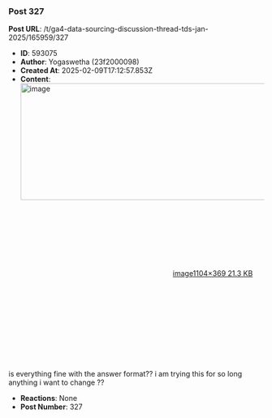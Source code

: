 ### Post 327
**Post URL**: /t/ga4-data-sourcing-discussion-thread-tds-jan-2025/165959/327
- **ID**: 593075
- **Author**: Yogaswetha (23f2000098)
- **Created At**: 2025-02-09T17:12:57.853Z
- **Content**:  
  <div class="lightbox-wrapper"><a class="lightbox" href="https://europe1.discourse-cdn.com/flex013/uploads/iitm/original/3X/e/b/eb807d6c56fc02a8517f9390f49d9b582b1f8150.png" data-download-href="/uploads/short-url/xBluCOXxQYSVrQoT58MvDhnfwbe.png?dl=1" title="image" rel="noopener nofollow ugc"><img src="https://europe1.discourse-cdn.com/flex013/uploads/iitm/original/3X/e/b/eb807d6c56fc02a8517f9390f49d9b582b1f8150.png" alt="image" data-base62-sha1="xBluCOXxQYSVrQoT58MvDhnfwbe" width="690" height="230" data-dominant-color="F6F4F5"><div class="meta"><svg class="fa d-icon d-icon-far-image svg-icon" aria-hidden="true"><use href="#far-image"></use></svg><span class="filename">image</span><span class="informations">1104×369 21.3 KB</span><svg class="fa d-icon d-icon-discourse-expand svg-icon" aria-hidden="true"><use href="#discourse-expand"></use></svg></div></a></div><br>
is everything fine with the answer format?? i am trying this for so long anything i want to change ??
- **Reactions**: None
- **Post Number**: 327

